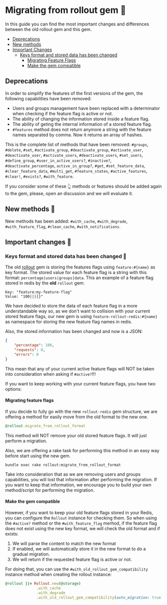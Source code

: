 # Migrating from rollout gem 🚀

In this guide you can find the most important changes and differences between the old rollout gem and this gem.

- [Deprecations](#deprecations)
- [New methods](#new-methods-)
- [Important Changes](#important-changes-)
  - [Keys format and stored data has been changed](#keys-format-and-stored-data-has-been-changed-)
    - [Migrating Feature Flags](#migrating-feature-flags)
    - [Make the gem compatible](#make-the-gem-compatible)

## Deprecations

In order to simplify the features of the first versions of the gem, the following capabilities have been removed:

- Users and groups management have been replaced with a determinator when checking if the feature flag is active or not.
- The ability of changing the information stored inside a feature flag.
- The ability of geting the internal information of a stored feature flag.
- `#features` method does not return anymore a string with the feature names separated by comma. Now it returns an array of hashes.

This is the complete list of methods that have been removed: `#groups`, `#delete`, `#set`, `#activate_group`, `#deactivate_group`, `#activate_user`, `#deactivate_user`, `#activate_users`, `#deactivate_users`, `#set_users`, `#define_group`, `#user_in_active_users?`, `#inactive?`, `#deactivate_percentage`, `active_in_group?`, `#get`, `#set_feature_data`, `#clear_feature_data`, `#multi_get`, `#feature_states`, `#active_features`, `#clear!`, `#exists?`, `#with_feature`.

If you consider some of these 👆 methods or features should be added again to the gem, please, open an discussion and we will evaluate it.

## New methods 🎁

New methods has been added: `#with_cache`, `#with_degrade`, `#with_feature_flag`, `#clean_cache`, `#with_notifications`.

## Important changes 🚨

### Keys format and stored data has been changed 🔑

The old [rollout](https://github.com/fetlife/rollout) gem is storing the features flags using `feature:#{name}` as key format. The stored value for each feature flag is a string with this format: `percentage|users|groups|data`. This an example of a feature flag stored in redis by the **old** `rollout` gem:

```
Key: "feature:my-feature-flag"
Value: "100|||{}"
```

We have decided to store the data of each feature flag in a more understandable way so, as we don't want to collision with your current stored feature flags, our new gem is using `feature-rollout-redis:#{name}` as namespace for storing the new feature flag names in redis.

Also, the stored information has been changed and now is a JSON:

```json
{
    "percentage": 100,
    "requests": 0,
    "errors": 0
}
```

This mean that any of your current active feature flags will NOT be taken into consideration when asking if `#active?`!!!

If you want to keep working with your current feature flags, you have two options:

#### Migrating feature flags

If you decide to fully go with the new `rollout-redis` gem structure, we are offering a method for easily move from the old format to the new one.

```ruby
@rollout.migrate_from_rollout_format
```

This method will NOT remove your old stored feature flags. It will just perform a migration.

Also, we are offering a rake task for performing this method in an easy way before start using the new gem.

```shell
bundle exec rake rollout:migrate_from_rollout_format
```

Take into consideration that as we are removing users and groups capabilities, you will lost that information after performing the migration. If you want to keep that information, we encourage you to build your own method/script for performing the migration.

#### Make the gem compatible

However, if you want to keep your old feature flags stored in your Redis, you can configure the `Rollout` instance for checking them. So when using the `#active?` method or the `#with_feature_flag` merhod, if the feature flag does not exist using the new key format, we will check the old format and if exists:

1. We will parse the content to match the new format
2. If enabled, we will automatically store it in the new format to do a gradual migration.
3. We will return if the requested feature flag is active or not.

For doing that, you can use the `#with_old_rollout_gem_compatibility` instance method when creating the rollout instance:

```ruby
@rollout ||= Rollout.new(@storage)
              .with_cache
              .with_degrade
              .with_old_rollout_gem_compatibility(auto_migration: true)
```

